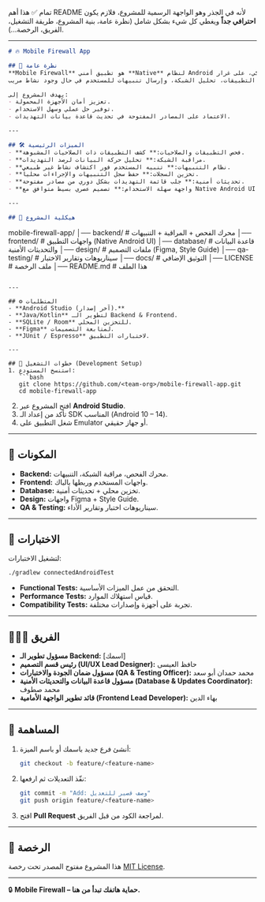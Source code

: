 تمام ✅ هذا أهم README لأنه في الجذر وهو الواجهة الرسمية للمشروع، فلازم يكون **احترافي جداً** ويغطي كل شيء بشكل شامل (نظرة عامة، بنية المشروع، طريقة التشغيل، الفريق، الرخصة...).

---

```markdown
# 🔥 Mobile Firewall App

## 📌 نظرة عامة
**Mobile Firewall** هو تطبيق أمني **Native** لنظام Android يعمل كجدار حماية ذكي، على غرار **Windows Defender** لكن مخصص للهواتف الذكية.  
التطبيق مصمم لاكتشاف التهديدات، مراقبة صلاحيات التطبيقات، تحليل الشبكة، وإرسال تنبيهات للمستخدم في حال وجود نشاط مريب.  

يهدف المشروع إلى:
- تعزيز أمان الأجهزة المحمولة.  
- توفير حل عملي وسهل الاستخدام.  
- الاعتماد على المصادر المفتوحة في تحديث قاعدة بيانات التهديدات.  

---

## 🛠️ الميزات الرئيسية
- **فحص التطبيقات والصلاحيات:** كشف التطبيقات ذات الصلاحيات المشبوهة.  
- **مراقبة الشبكة:** تحليل حركة البيانات لرصد التهديدات.  
- **نظام التنبيهات:** تنبيه المستخدم فور اكتشاف نشاط غير طبيعي.  
- **تخزين السجلات:** حفظ سجل التنبيهات والإجراءات محلياً.  
- **تحديثات أمنية:** جلب قائمة التهديدات بشكل دوري من مصادر مفتوحة.  
- **واجهة سهلة الاستخدام:** تصميم عصري بسيط متوافق مع Native Android UI.  

---

## 📂 هيكلية المشروع
```

mobile-firewall-app/
│── backend/         # محرك الفحص + المراقبة + التنبيهات
│── frontend/        # واجهات التطبيق (Native Android UI)
│── database/        # قاعدة البيانات والتحديثات الأمنية
│── design/          # ملفات التصميم (Figma, Style Guide)
│── qa-testing/      # سيناريوهات وتقارير الاختبار
│── docs/            # التوثيق الإضافي
│── LICENSE          # ملف الرخصة
│── README.md        # هذا الملف

````

---

## ⚙️ المتطلبات
- **Android Studio (آخر إصدار).**  
- **Java/Kotlin** لتطوير الـ Backend & Frontend.  
- **SQLite / Room** للتخزين المحلي.  
- **Figma** لمتابعة التصميمات.  
- **JUnit / Espresso** لاختبارات التطبيق.  

---

## 🚀 خطوات التشغيل (Development Setup)
1. استنسخ المستودع:
   ```bash
   git clone https://github.com/<team-org>/mobile-firewall-app.git
   cd mobile-firewall-app
````

2. افتح المشروع عبر **Android Studio**.
3. تأكد من إعداد الـ SDK المناسب (Android 10 – 14).
4. شغل التطبيق على Emulator أو جهاز حقيقي.

---

## 🧩 المكونات

* **Backend:** محرك الفحص، مراقبة الشبكة، التنبيهات.
* **Frontend:** واجهات المستخدم وربطها بالباك.
* **Database:** تخزين محلي + تحديثات أمنية.
* **Design:** واجهات Figma + Style Guide.
* **QA & Testing:** سيناريوهات اختبار وتقارير الأداء.

---

## 🧪 الاختبارات

لتشغيل الاختبارات:

```bash
./gradlew connectedAndroidTest
```

* **Functional Tests:** التحقق من عمل الميزات الأساسية.
* **Performance Tests:** قياس استهلاك الموارد.
* **Compatibility Tests:** تجربة على أجهزة وإصدارات مختلفة.

---

## 👨‍👩‍👦 الفريق

* **مسؤول تطوير الـ Backend:** [اسمك]
* **رئيس قسم التصميم (UI/UX Lead Designer):** حافظ العيسى
* **مسؤول ضمان الجودة والاختبارات (QA & Testing Officer):** محمد حمدان أبو سعد
* **مسؤول قاعدة البيانات والتحديثات الأمنية (Database & Updates Coordinator):** محمد صطوف
* **قائد تطوير الواجهة الأمامية (Frontend Lead Developer):** بهاء الدين

---

## 🤝 المساهمة

1. أنشئ فرع جديد باسمك أو باسم الميزة:

   ```bash
   git checkout -b feature/<feature-name>
   ```
2. نفّذ التعديلات ثم ارفعها:

   ```bash
   git commit -m "Add: وصف قصير للتعديل"
   git push origin feature/<feature-name>
   ```
3. افتح **Pull Request** لمراجعة الكود من قبل الفريق.

---

## 📜 الرخصة

هذا المشروع مفتوح المصدر تحت رخصة [MIT License](LICENSE).

---

🔒 **Mobile Firewall – حماية هاتفك تبدأ من هنا.**

```